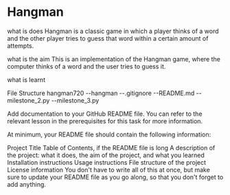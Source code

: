 # Hangman
what is does 
Hangman is a classic game in which a player thinks of a word and the other player tries to guess that word within a certain amount of attempts.

what is the aim 
This is an implementation of the Hangman game, where the computer thinks of a word and the user tries to guess it. 

what is learnt 


File Structure 
hangman720
--hangman 
--.gitignore
--README.md
--milestone_2.py
--milestone_3.py 

Add documentation to your GitHub README file. You can refer to the relevant lesson in the prerequisites for this task for more information.

At minimum, your README file should contain the following information:

Project Title
Table of Contents, if the README file is long
A description of the project: what it does, the aim of the project, and what you learned
Installation instructions
Usage instructions
File structure of the project
License information
You don't have to write all of this at once, but make sure to update your README file as you go along, so that you don't forget to add anything.
